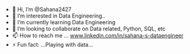 - 👋 Hi, I’m @Sahana2427
- 👀 I’m interested in Data Engineering..
- 🌱 I’m currently learning Data Engineering
- 💞️ I’m looking to collaborate on Data related, Python, SQL, etc
- 📫 How to reach me ... www.linkedin.com/in/sahana-s-dataengineer
- ⚡ Fun fact: ...Playing with data...

